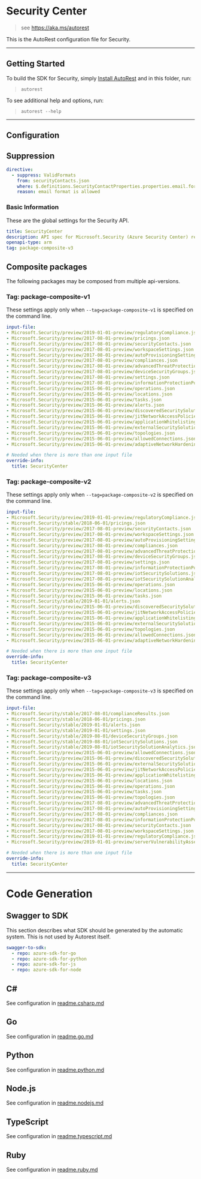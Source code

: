 # Security Center

> see https://aka.ms/autorest

This is the AutoRest configuration file for Security.

---

## Getting Started

To build the SDK for Security, simply [Install AutoRest](https://aka.ms/autorest/install) and in this folder, run:

> `autorest`

To see additional help and options, run:

> `autorest --help`

---

## Configuration

## Suppression

```yaml
directive:
  - suppress: ValidFormats
    from: securityContacts.json
    where: $.definitions.SecurityContactProperties.properties.email.format
    reason: email format is allowed
```

### Basic Information

These are the global settings for the Security API.

```yaml
title: SecurityCenter
description: API spec for Microsoft.Security (Azure Security Center) resource provider
openapi-type: arm
tag: package-composite-v3
```

## Composite packages

The following packages may be composed from multiple api-versions.

### Tag: package-composite-v1

These settings apply only when `--tag=package-composite-v1` is specified on the command line.

```yaml $(tag) == 'package-composite-v1'
input-file:
- Microsoft.Security/preview/2019-01-01-preview/regulatoryCompliance.json
- Microsoft.Security/preview/2017-08-01-preview/pricings.json
- Microsoft.Security/preview/2017-08-01-preview/securityContacts.json
- Microsoft.Security/preview/2017-08-01-preview/workspaceSettings.json
- Microsoft.Security/preview/2017-08-01-preview/autoProvisioningSettings.json
- Microsoft.Security/preview/2017-08-01-preview/compliances.json
- Microsoft.Security/preview/2017-08-01-preview/advancedThreatProtectionSettings.json
- Microsoft.Security/preview/2017-08-01-preview/deviceSecurityGroups.json
- Microsoft.Security/preview/2017-08-01-preview/settings.json
- Microsoft.Security/preview/2017-08-01-preview/informationProtectionPolicies.json
- Microsoft.Security/preview/2015-06-01-preview/operations.json
- Microsoft.Security/preview/2015-06-01-preview/locations.json
- Microsoft.Security/preview/2015-06-01-preview/tasks.json
- Microsoft.Security/preview/2015-06-01-preview/alerts.json
- Microsoft.Security/preview/2015-06-01-preview/discoveredSecuritySolutions.json
- Microsoft.Security/preview/2015-06-01-preview/jitNetworkAccessPolicies.json
- Microsoft.Security/preview/2015-06-01-preview/applicationWhitelistings.json
- Microsoft.Security/preview/2015-06-01-preview/externalSecuritySolutions.json
- Microsoft.Security/preview/2015-06-01-preview/topologies.json
- Microsoft.Security/preview/2015-06-01-preview/allowedConnections.json
- Microsoft.Security/preview/2015-06-01-preview/adaptiveNetworkHardenings.json

# Needed when there is more than one input file
override-info:
  title: SecurityCenter
```

### Tag: package-composite-v2

These settings apply only when `--tag=package-composite-v2` is specified on the command line.

```yaml $(tag) == 'package-composite-v2'
input-file:
- Microsoft.Security/preview/2019-01-01-preview/regulatoryCompliance.json
- Microsoft.Security/stable/2018-06-01/pricings.json
- Microsoft.Security/preview/2017-08-01-preview/securityContacts.json
- Microsoft.Security/preview/2017-08-01-preview/workspaceSettings.json
- Microsoft.Security/preview/2017-08-01-preview/autoProvisioningSettings.json
- Microsoft.Security/preview/2017-08-01-preview/compliances.json
- Microsoft.Security/preview/2017-08-01-preview/advancedThreatProtectionSettings.json
- Microsoft.Security/preview/2017-08-01-preview/deviceSecurityGroups.json
- Microsoft.Security/preview/2017-08-01-preview/settings.json
- Microsoft.Security/preview/2017-08-01-preview/informationProtectionPolicies.json
- Microsoft.Security/preview/2017-08-01-preview/iotSecuritySolutions.json
- Microsoft.Security/preview/2017-08-01-preview/iotSecuritySolutionAnalytics.json
- Microsoft.Security/preview/2015-06-01-preview/operations.json
- Microsoft.Security/preview/2015-06-01-preview/locations.json
- Microsoft.Security/preview/2015-06-01-preview/tasks.json
- Microsoft.Security/stable/2019-01-01/alerts.json
- Microsoft.Security/preview/2015-06-01-preview/discoveredSecuritySolutions.json
- Microsoft.Security/preview/2015-06-01-preview/jitNetworkAccessPolicies.json
- Microsoft.Security/preview/2015-06-01-preview/applicationWhitelistings.json
- Microsoft.Security/preview/2015-06-01-preview/externalSecuritySolutions.json
- Microsoft.Security/preview/2015-06-01-preview/topologies.json
- Microsoft.Security/preview/2015-06-01-preview/allowedConnections.json
- Microsoft.Security/preview/2015-06-01-preview/adaptiveNetworkHardenings.json

# Needed when there is more than one input file
override-info:
  title: SecurityCenter
```

### Tag: package-composite-v3

These settings apply only when `--tag=package-composite-v3` is specified on the command line.

```yaml $(tag) == 'package-composite-v3'
input-file:
- Microsoft.Security/stable/2017-08-01/complianceResults.json
- Microsoft.Security/stable/2018-06-01/pricings.json
- Microsoft.Security/stable/2019-01-01/alerts.json
- Microsoft.Security/stable/2019-01-01/settings.json
- Microsoft.Security/stable/2019-08-01/deviceSecurityGroups.json
- Microsoft.Security/stable/2019-08-01/iotSecuritySolutions.json
- Microsoft.Security/stable/2019-08-01/iotSecuritySolutionAnalytics.json
- Microsoft.Security/preview/2015-06-01-preview/allowedConnections.json
- Microsoft.Security/preview/2015-06-01-preview/discoveredSecuritySolutions.json
- Microsoft.Security/preview/2015-06-01-preview/externalSecuritySolutions.json
- Microsoft.Security/preview/2015-06-01-preview/jitNetworkAccessPolicies.json
- Microsoft.Security/preview/2015-06-01-preview/applicationWhitelistings.json
- Microsoft.Security/preview/2015-06-01-preview/locations.json
- Microsoft.Security/preview/2015-06-01-preview/operations.json
- Microsoft.Security/preview/2015-06-01-preview/tasks.json
- Microsoft.Security/preview/2015-06-01-preview/topologies.json
- Microsoft.Security/preview/2017-08-01-preview/advancedThreatProtectionSettings.json
- Microsoft.Security/preview/2017-08-01-preview/autoProvisioningSettings.json
- Microsoft.Security/preview/2017-08-01-preview/compliances.json
- Microsoft.Security/preview/2017-08-01-preview/informationProtectionPolicies.json
- Microsoft.Security/preview/2017-08-01-preview/securityContacts.json
- Microsoft.Security/preview/2017-08-01-preview/workspaceSettings.json
- Microsoft.Security/preview/2019-01-01-preview/regulatoryCompliance.json
- Microsoft.Security/preview/2019-01-01-preview/serverVulnerabilityAssessments.json

# Needed when there is more than one input file
override-info:
  title: SecurityCenter
```

---

# Code Generation

## Swagger to SDK

This section describes what SDK should be generated by the automatic system.
This is not used by Autorest itself.

```yaml $(swagger-to-sdk)
swagger-to-sdk:
  - repo: azure-sdk-for-go
  - repo: azure-sdk-for-python
  - repo: azure-sdk-for-js
  - repo: azure-sdk-for-node
```

## C#

See configuration in [readme.csharp.md](./readme.csharp.md)

## Go

See configuration in [readme.go.md](./readme.go.md)

## Python

See configuration in [readme.python.md](./readme.python.md)

## Node.js

See configuration in [readme.nodejs.md](./readme.nodejs.md)

## TypeScript

See configuration in [readme.typescript.md](./readme.typescript.md)

## Ruby

See configuration in [readme.ruby.md](./readme.ruby.md)
